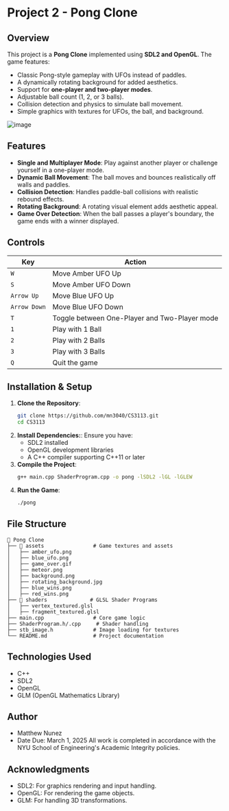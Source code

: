 # Project 2 - Pong Clone

## Overview
This project is a **Pong Clone** implemented using **SDL2 and OpenGL**. The game features:
- Classic Pong-style gameplay with UFOs instead of paddles.
- A dynamically rotating background for added aesthetics.
- Support for **one-player and two-player modes**.
- Adjustable ball count (1, 2, or 3 balls).
- Collision detection and physics to simulate ball movement.
- Simple graphics with textures for UFOs, the ball, and background.

![image](https://github.com/user-attachments/assets/721168b9-dbeb-4130-97b3-eb0e53f7676d)


## Features
- **Single and Multiplayer Mode**: Play against another player or challenge yourself in a one-player mode.
- **Dynamic Ball Movement**: The ball moves and bounces realistically off walls and paddles.
- **Collision Detection**: Handles paddle-ball collisions with realistic rebound effects.
- **Rotating Background**: A rotating visual element adds aesthetic appeal.
- **Game Over Detection**: When the ball passes a player's boundary, the game ends with a winner displayed.

## Controls
| Key | Action |
| --- | ------ |
| `W` | Move Amber UFO Up |
| `S` | Move Amber UFO Down |
| `Arrow Up` | Move Blue UFO Up |
| `Arrow Down` | Move Blue UFO Down |
| `T` | Toggle between One-Player and Two-Player mode |
| `1` | Play with 1 Ball |
| `2` | Play with 2 Balls |
| `3` | Play with 3 Balls |
| `Q` | Quit the game |

## Installation & Setup
1. **Clone the Repository**:
   ```sh
   git clone https://github.com/mn3040/CS3113.git
   cd CS3113
2. **Install Dependencies:**:
   Ensure you have:
   - SDL2 installed
   - OpenGL development libraries
   - A C++ compiler supporting C++11 or later
3. **Compile the Project**:
   ```sh
   g++ main.cpp ShaderProgram.cpp -o pong -lSDL2 -lGL -lGLEW
4. **Run the Game**:
   ```sh
   ./pong
   
## File Structure
    📂 Pong Clone
    ├── 📂 assets                # Game textures and assets
    │   ├── amber_ufo.png
    │   ├── blue_ufo.png
    │   ├── game_over.gif
    │   ├── meteor.png
    │   ├── background.png
    │   ├── rotating_background.jpg
    │   ├── blue_wins.png
    │   ├── red_wins.png
    ├── 📂 shaders              # GLSL Shader Programs
    │   ├── vertex_textured.glsl
    │   ├── fragment_textured.glsl
    ├── main.cpp                # Core game logic
    ├── ShaderProgram.h/.cpp     # Shader handling
    ├── stb_image.h             # Image loading for textures
    └── README.md               # Project documentation


## Technologies Used
- C++
- SDL2
- OpenGL
- GLM (OpenGL Mathematics Library)

## Author
- Matthew Nunez
- Date Due: March 1, 2025
All work is completed in accordance with the NYU School of Engineering's Academic Integrity policies.

## Acknowledgments
- SDL2: For graphics rendering and input handling.
- OpenGL: For rendering the game objects.
- GLM: For handling 3D transformations.
